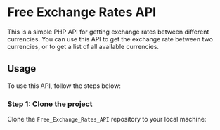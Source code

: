 # Free Exchange Rates API

This is a simple PHP API for getting exchange rates between different currencies. You can use this API to get the exchange rate between two currencies, or to get a list of all available currencies.

## Usage

To use this API, follow the steps below:

### Step 1: Clone the project

Clone the `Free_Exchange_Rates_API` repository to your local machine:

